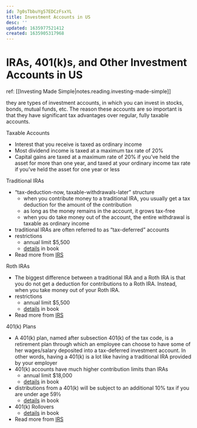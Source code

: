 ```yaml
---
id: 7g0sTbbuYg57EDCzFsxYL
title: Investment Accounts in US
desc: ''
updated: 1635977521412
created: 1635905317968
---
```

# IRAs, 401(k)s, and Other Investment Accounts in US

ref: [[Investing Made Simple|notes.reading.investing-made-simple]]

they are types of investment accounts, in which you can invest in stocks, bonds, mutual funds, etc. The reason these accounts are so important is that they have significant tax advantages over regular, fully taxable accounts.

Taxable Accounts
- Interest that you receive is taxed as ordinary income
- Most dividend income is taxed at a maximum tax rate of 20%
- Capital gains are taxed at a maximum rate of 20% if you’ve held the asset for more than one year, and taxed at your ordinary income tax rate if you’ve held the asset for one year or less

Traditional IRAs
- “tax-deduction-now, taxable-withdrawals-later” structure
    - when you contribute money to a traditional IRA, you usually get a tax deduction for the amount of the contribution
    - as long as the money remains in the account, it grows tax-free
    - when you do take money out of the account, the entire withdrawal is taxable as ordinary income
- traditional IRAs are often referred to as “tax-deferred” accounts
- restrictions
    - annual limit $5,500
    - [details](https://hyp.is/_B1iYjxHEeyGZWOsvDYGdg/docdrop.org/epub/Investing-Made-Simple_-Index-Fu---Mike-Piper-l6y6s.epub/?loc=text/part0011.html) in book
- Read more from [IRS](https://www.irs.gov/retirement-plans/traditional-iras)

Roth IRAs
- The biggest difference between a traditional IRA and a Roth IRA is that you do not get a deduction for contributions to a Roth IRA. Instead, when you take money out of your Roth IRA.
- restrictions
    - annual limit $5,500
    - [details](https://hyp.is/ObflwDxIEeyPOkt_8X1wvw/docdrop.org/epub/Investing-Made-Simple_-Index-Fu---Mike-Piper-l6y6s.epub/?loc=text/part0011.html) in book
- Read more from [IRS](https://www.irs.gov/retirement-plans/roth-iras)

401(k) Plans
- A 401(k) plan, named after subsection 401(k) of the tax code, is a retirement plan through which an employee can choose to have some of her wages/salary deposited into a tax-deferred investment account. In other words, having a 401(k) is a lot like having a traditional IRA provided by your employer
- 401(k) accounts have much higher contribution limits than IRAs
    - annual limit $18,000
    - [details](https://hyp.is/hfMZADxIEeyLv7uD2ahwzQ/docdrop.org/epub/Investing-Made-Simple_-Index-Fu---Mike-Piper-l6y6s.epub/?loc=text/part0011.html) in book
- distributions from a 401(k) will be subject to an additional 10% tax if you are under age 59½
    - [details](https://hyp.is/sv9KVDxIEeyzRltAHK4GDg/docdrop.org/epub/Investing-Made-Simple_-Index-Fu---Mike-Piper-l6y6s.epub/?loc=text/part0011.html) in book
- 401(k) Rollovers
    - [details](https://hyp.is/com6hjt2Eeyp7S-0aIOjpA/docdrop.org/epub/Investing-Made-Simple_-Index-Fu---Mike-Piper-l6y6s.epub/?loc=text/part0011.html) in book
- Read more from [IRS](https://www.irs.gov/retirement-plans/401k-plans)
